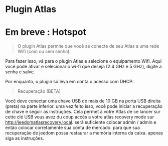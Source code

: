 # Plugin Atlas

# Em breve : Hotspot

> O plugin Atlas permite que você se conecte de seu Atlas a uma rede Wifi (com ou sem senha).

Para fazer isso, vá para o plugin Atlas e selecione o equipamento Wifi.
Aqui você pode ativar e selecionar o wi-fi que deseja (2.4 GHz e 5 GHz), digite a senha e salve.

Por enquanto, o plugin só leva em conta o acesso com DHCP.

> Recuperação (BETA)

Você deve conectar uma chave USB de mais de 10 GB na porta USB direita (preta) na parte inferior. uma vez feito isso, você pode iniciar a recuperação de chave e seguir as instruções.
Cela permet à votre Atlas de ce lancer sur cette clé USB vous avez du coup accés a votre atlas recovery mode sur http://jeedomatlasrecovery.local. será suficiente colocar admin / admin e então colocar corretamente sua conta de mercado. para que sua recuperação de jeedom possa restaurar a memória interna da caixa. apenas siga as instruções.
